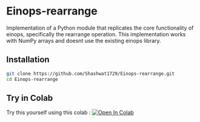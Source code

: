 # Einops-rearrange

Implementation of a Python module that replicates the core functionality of einops, specifically the rearrange operation. This implementation works with NumPy arrays and doesnt use the existing einops library.

## Installation

```bash
git clone https://github.com/Shashwat1729/Einops-rearrange.git
cd Einops-rearrange
```

## Try in Colab
Try this yourself using this colab :
[![Open In Colab](https://colab.research.google.com/assets/colab-badge.svg)]([https://colab.research.google.com/github/Shashwat1729/Einops-rearrange/blob/main/test_einops.ipynb](https://colab.research.google.com/drive/1Ms52PcrxkH49PH15qOkEBtBm5C4DJC49?usp=sharing)) 
